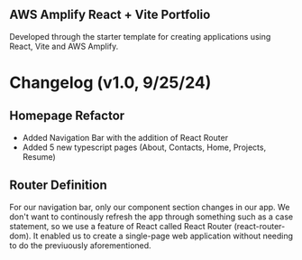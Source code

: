 ## AWS Amplify React + Vite Portfolio

Developed through the starter template for creating applications using React, Vite and AWS Amplify.

# Changelog (v1.0, 9/25/24)
## Homepage Refactor

* Added Navigation Bar with the addition of React Router
* Added 5 new typescript pages (About, Contacts, Home, Projects, Resume)

## Router Definition

For our navigation bar, only our component section changes in our app. We don't want to continously refresh the app
through something such as a case statement, so we use a feature of React called React Router (react-router-dom). It enabled us to create a single-page web application without needing
to do the previuously aforementioned.
